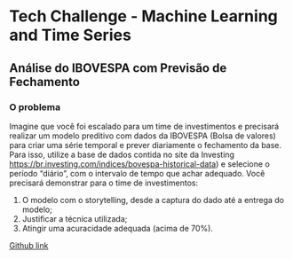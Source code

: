 # Tech Challenge - Machine Learning and Time Series

## Análise do IBOVESPA com Previsão de Fechamento

### O problema
Imagine que você foi escalado para um time de investimentos e precisará realizar um modelo preditivo com dados da IBOVESPA (Bolsa de valores) para criar uma série temporal e prever diariamente o fechamento da base. Para isso, utilize a base de dados contida no site da Investing https://br.investing.com/indices/bovespa-historical-data) e selecione o  período “diário”, com o intervalo de tempo que achar adequado. Você precisará demonstrar para o time de investimentos:
1. O modelo com o storytelling, desde a captura do dado até a entrega do
modelo;
2. Justificar a técnica utilizada;
3. Atingir uma acuracidade adequada (acima de 70%).

[Github link](https://github.com/felipefreitasffs/IbovAnalysis)